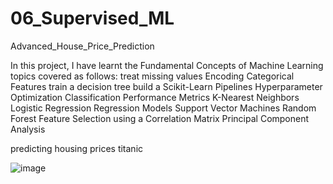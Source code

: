 # 06_Supervised_ML

Advanced_House_Price_Prediction

In this project, I have learnt the Fundamental Concepts of Machine Learning
topics covered as follows:
treat missing values
Encoding Categorical Features
train a decision tree
build a Scikit-Learn Pipelines 
Hyperparameter Optimization
Classification Performance Metrics
K-Nearest Neighbors
Logistic Regression
Regression Models
Support Vector Machines
Random Forest
Feature Selection using a Correlation Matrix 
Principal Component Analysis


predicting housing prices
titanic

![image](https://github.com/crystalyts/06_Supervised_ML/assets/61910422/64a58a52-6b96-443b-8660-66db2cde8c24)
